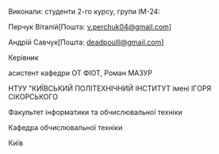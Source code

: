 Виконали: студенти 2-го курсу, групи ІМ-24:

Перчук Віталій[Пошта: v.perchuk04@gmail.com]

Андрій Савчук[Пошта: deadpoulll@gmail.com]

Керівник

асистент кафедри ОТ ФІОТ, Роман МАЗУР

НТУУ "КИЇВСЬКИЙ ПОЛІТЕХНІЧНИЙ ІНСТИТУТ імені ІГОРЯ СІКОРСЬКОГО

Факультет інформатики та обчислювальної техніки

Кафедра обчислювальної техніки

Київ